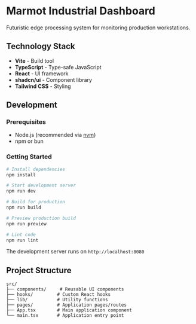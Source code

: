 # Marmot Industrial Dashboard

Futuristic edge processing system for monitoring production workstations.

## Technology Stack

- **Vite** - Build tool
- **TypeScript** - Type-safe JavaScript
- **React** - UI framework
- **shadcn/ui** - Component library
- **Tailwind CSS** - Styling

## Development

### Prerequisites
- Node.js (recommended via [nvm](https://github.com/nvm-sh/nvm))
- npm or bun

### Getting Started

```bash
# Install dependencies
npm install

# Start development server
npm run dev

# Build for production
npm run build

# Preview production build
npm run preview

# Lint code
npm run lint
```

The development server runs on `http://localhost:8080`

## Project Structure

```
src/
├── components/     # Reusable UI components
├── hooks/         # Custom React hooks
├── lib/           # Utility functions
├── pages/         # Application pages/routes
├── App.tsx        # Main application component
└── main.tsx       # Application entry point
```